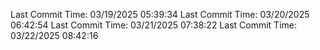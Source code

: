 
Last Commit Time: 03/19/2025 05:39:34
Last Commit Time: 03/20/2025 06:42:54
Last Commit Time: 03/21/2025 07:38:22
Last Commit Time: 03/22/2025 08:42:16

